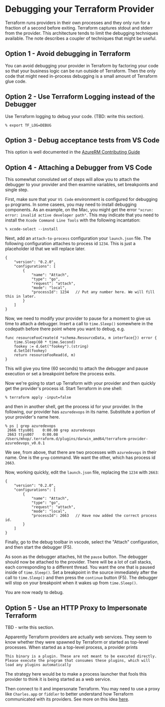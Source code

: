 # Debugging your Terraform Provider

Terraform runs providers in their own processes and they only run for a fraction of a second before exiting. Terraform captures stdout and stderr from the provider. This architecture tends to limit the debugging techniques available. The note describes a coupler of techniques that might be useful.

## Option 1 - Avoid debugging in Terraform
You can avoid debugging your provider in Terraform by factoring your code so that your business logic can be run outside of Terraform. Then the only code that might need in-process debugging is a small amount of Terraform glue code.

## Option 2 - Use Terraform Logging instead of the Debugger
Use Terraform logging to debug your code. (TBD: write this section).

~~~
% export TF_LOG=DEBUG
~~~

## Option 3 - Debug acceptance tests from VS Code

This option is well documented in the [AzureRM Contributing Guide](https://github.com/Azure/terraform/blob/master/provider/CONTRIBUTE.md#debug-the-azurerm-provider-using-visual-studio-code-and-delve)

## Option 4 - Attaching a Debugger from VS Code
This somewhat convoluted set of steps will allow you to attach the debugger to your provider and then examine variables, set breakpoints and single step.

First, make sure that your `VS Code` environment is configured for debugging `go` programs. In some casees, you may need to install debugging components. As an example, on the Mac, you might get the error `"xcrun: error: invalid active developer path"`. This may indicate that you need to install the `Xcode Command Line Tools` with the following incantation:
~~~
% xcode-select --install
~~~

Next, add an `attach-to-process` configuration your `launch.json` file. The following configuration attaches to process id `1234`. This is just a placeholder id that we will replace later.
~~~
{
	"version": "0.2.0",
	"configurations": [
 		{
			"name": "Attach",
			"type": "go",
			"request": "attach",
            "mode": "local",
            "processId": 1234   // Put any number here. We will fill this in later.
        }
	]
}
~~~

Now, we need to modify your provider to pause for a moment to give us time to attach a debugger. Insert a call to `time.Sleep()` somewhere in the codepath before there point where you want to debug, e.g.

~~~
func resourceFooCreate(d *schema.ResourceData, m interface{}) error {
	time.Sleep(60 * time.Second)
	fookey := d.Get("fookey").(string)
	d.SetId(fookey)
	return resourceFooRead(d, m)
}
~~~

This will give you time (60 seconds) to attach the debugger and pause execution or set a breakpoint before the process exits.

Now we're going to start up Terraform with your provider and then quickly get the provider's process id. Start Terraform in one shell:
~~~
% terraform apply -input=false
~~~
and then in another shell, get the process id for your provider. In the following, our provider has `azuredevops` in its name. Substitute a portion of your provider's name here.
~~~
% ps | grep azuredevops
 2666 ttys001    0:00.00 grep azuredevops
 2663 ttys007    0:00.08 /Users/mhop/.terraform.d/plugins/darwin_amd64/terraform-provider-azuredevops_v0.0.1
~~~
We see, from above, that there are two processes with `azuredevops` in their name. One is the `grep` command. We want the other, which has process id `2663`.

Now, working quickly, edit the `launch.json` file, replacing the `1234` with `2663`:
~~~
{
	"version": "0.2.0",
	"configurations": [
 		{
			"name": "Attach",
			"type": "go",
			"request": "attach",
            "mode": "local",
            "processId": 2663   // Have now added the correct process id.
        }
	]
}
~~~

Finally, go to the debug toolbar in vscode, select the "Attach" configuration, and then start the debugger (F5).

As soon as the debugger attaches, hit the `pause` button. The debugger should now be attached to the provider. There will be a lot of call stacks, each corresponding to a different thread. You want the one that is paused inside of `time.Sleep()`. Set a breakpoint in the source immediately after the call to `time.Sleep()` and then press the `continue` button (F5). The debugger will stop on your breakpoint when it wakes up from `time.Sleep()`.

You are now ready to debug.

## Option 5 - Use an HTTP Proxy to Impersonate Terraform
TBD - write this section.

Apparently Terraform providers are actually web services. They seem to know whether they were spawned by Terraform or started as top-level processes. When started as a top-level process, a provider prints
~~~
This binary is a plugin. These are not meant to be executed directly.
Please execute the program that consumes these plugins, which will
load any plugins automatically
~~~

The strategy here would be to make a process launcher that fools this provider to think it is being started as a web service.

Then connect to it and impersonate Terraform. You may need to use a proxy like `Charles.app` or `fiddler` to better understand how Terraform communicated with its providers. See more on this idea [here](https://github.com/hashicorp/terraform/issues/16752).
